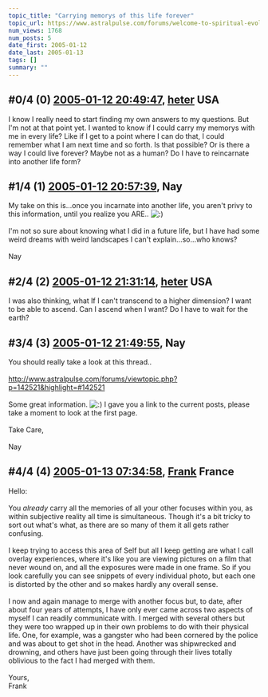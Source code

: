 ```yaml
---
topic_title: "Carrying memorys of this life forever"
topic_url: https://www.astralpulse.com/forums/welcome-to-spiritual-evolution!/carrying-memorys-of-this-life-forever
num_views: 1768
num_posts: 5
date_first: 2005-01-12
date_last: 2005-01-13
tags: []
summary: ""
---
```


## \#0/4 (0) [2005-01-12 20:49:47](https://www.astralpulse.com/forums/index.php?msg=142568), [heter](https://www.astralpulse.com/forums/profile/?u=6469) USA ##
<section>
I know I really need to start finding my own answers to my questions. But I'm not at that point yet. I wanted to know if I could carry my memorys with me in every life? Like if I get to a point where I can do that, I could remember what I am next time and so forth. Is that possible? Or is there a way I could live forever? Maybe not as a human? Do I have to reincarnate into another life form?
</section>

## \#1/4 (1) [2005-01-12 20:57:39](https://www.astralpulse.com/forums/index.php?msg=142571), Nay  ##
<section>
My take on this is...once you incarnate into another life, you aren't privy to this information, until you realize you ARE..
<img alt=":)" class="smiley" src="https://www.astralpulse.com/forums/Smileys/fugue/smiley.png" title="Smiley"/>
<br>
<br>
I'm not so sure about knowing what I did in a future life, but I have had some weird dreams with weird landscapes I can't explain...so...who knows?
<br>
<br>
Nay
</section>

## \#2/4 (2) [2005-01-12 21:31:14](https://www.astralpulse.com/forums/index.php?msg=142577), [heter](https://www.astralpulse.com/forums/profile/?u=6469) USA ##
<section>
I was also thinking, what If I can't transcend to a higher dimension? I want to be able to ascend. Can I ascend when I want? Do I have to wait for the earth?
</section>

## \#3/4 (3) [2005-01-12 21:49:55](https://www.astralpulse.com/forums/index.php?msg=142578), Nay  ##
<section>
You should really take a look at this thread..
<br>
<br>
<a class="bbc_link" href="http://www.astralpulse.com/forums/viewtopic.php?p=142521&amp;highlight#142521" rel="noopener" target="_blank">
 http://www.astralpulse.com/forums/viewtopic.php?p=142521&amp;highlight=#142521
</a>
<br>
<br>
Some great information.
<img alt=":)" class="smiley" src="https://www.astralpulse.com/forums/Smileys/fugue/smiley.png" title="Smiley"/>
I gave you a link to the current posts, please take a moment to look at the first page.
<br>
<br>
Take Care,
<br>
<br>
Nay
</section>

## \#4/4 (4) [2005-01-13 07:34:58](https://www.astralpulse.com/forums/index.php?msg=142627), [Frank](https://www.astralpulse.com/forums/profile/?u=359) France ##
<section>
Hello:
<br>
<br>
You
<i>
 already
</i>
carry all the memories of all your other focuses within you, as within subjective reality all time is simultaneous. Though it's a bit tricky to sort out what's what, as there are so many of them it all gets rather confusing.
<br>
<br>
I keep trying to access this area of Self but all I keep getting are what I call overlay experiences, where it's like you are viewing pictures on a film that never wound on, and all the exposures were made in one frame. So if you look carefully you can see snippets of every individual photo, but each one is distorted by the other and so makes hardly any overall sense.
<br>
<br>
I now and again manage to merge with another focus but, to date, after about four years of attempts, I have only ever came across two aspects of myself I can readily communicate with. I merged with several others but they were too wrapped up in their own problems to do with their physical life. One, for example, was a gangster who had been cornered by the police and was about to get shot in the head. Another was shipwrecked and drowning, and others have just been going through their lives totally oblivious to the fact I had merged with them.
<br>
<br>
Yours,
<br>
Frank
</section>